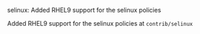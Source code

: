 selinux: Added RHEL9 support for the selinux policies

Added RHEL9 support for the selinux policies at `contrib/selinux`
